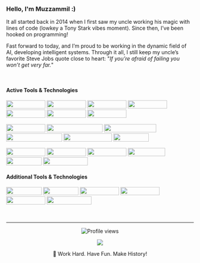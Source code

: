<h3 align="left"> Hello, I'm Muzzammil :) </h3>

It all started back in 2014 when I first saw my uncle working his magic with lines of code (lowkey a Tony Stark vibes moment). Since then, I’ve been hooked on programming!
&nbsp;

Fast forward to today, and I’m proud to be working in the dynamic field of AI, developing intelligent systems. Through it all, I still keep my uncle’s favorite Steve Jobs quote close to heart: "*If you’re afraid of failing you won’t get very far.*"

&nbsp;

#### Active Tools & Technologies
<p align="left">
  <img src="https://img.shields.io/badge/Code-Python-informational?style=for-the-badge&logo=python&logoColor=white&color=3776AB" width="105" height="22" />
  <img src="https://img.shields.io/badge/Code-PyTorch-informational?style=for-the-badge&logo=pytorch&logoColor=white&color=EE4C2C" width="105" height="22" />
  <img src="https://img.shields.io/badge/Code-TensorFlow-informational?style=for-the-badge&logo=tensorflow&logoColor=white&color=FF6F00" width="105" height="22" />
  <img src="https://img.shields.io/badge/Tools-Flask-informational?style=for-the-badge&logo=flask&logoColor=white&color=000000" width="105" height="22" />
  <img src="https://img.shields.io/badge/Tools-React-informational?style=for-the-badge&logo=react&logoColor=white&color=61DAFB" width="105" height="22" />
  <img src="https://img.shields.io/badge/Tools-MongoDB-informational?style=for-the-badge&logo=mongodb&logoColor=white&color=47A248" width="105" height="22" />
  <img src="https://img.shields.io/badge/Tools-MkDocs-informational?style=for-the-badge&logo=mkdocs&logoColor=white&color=000000" width="105" height="22" />
  </p>

<p align="left">
  <img src="https://img.shields.io/badge/Tools-Linux-informational?style=for-the-badge&logo=linux&logoColor=white&color=FCC624" width="105" height="22" />
  <img src="https://img.shields.io/badge/Tools-Jupyter_notebook-informational?style=for-the-badge&logo=jupyter&logoColor=white&color=F37626" width="150" height="22" />
  <img src="https://img.shields.io/badge/Tools-LLM_Tooling-informational?style=for-the-badge&logo=openai&logoColor=white&color=4B8BBE" width="140" height="22" />
  <img src="https://img.shields.io/badge/Tools-Open_Source_Dev-informational?style=for-the-badge&logo=github&logoColor=white&color=181717" width="150" height="22" />
  <img src="https://img.shields.io/badge/Tools-Chatbot_Dev-informational?style=for-the-badge&logo=botpress&logoColor=white&color=00BFB3" width="130" height="22" />
  <img src="https://img.shields.io/badge/Tools-Rasa-informational?style=for-the-badge&logo=rasa&logoColor=white&color=00BFB3" width="95" height="22" />
</p>

<p align="left">
  <img src="https://img.shields.io/badge/Tools-SciKit_Learn-informational?style=for-the-badge&logo=scikitlearn&logoColor=white&color=F7931E" width="105" height="22" />
  <img src="https://img.shields.io/badge/Tools-Pandas-informational?style=for-the-badge&logo=pandas&logoColor=white&color=150458" width="105" height="22" />
  <img src="https://img.shields.io/badge/Tools-Matplotlib-informational?style=for-the-badge&logo=matplotlib&logoColor=white&color=003B57" width="105" height="22" />
  <img src="https://img.shields.io/badge/Tools-HTML-informational?style=for-the-badge&logo=html5&logoColor=white&color=E34F26" width="100" height="22" />
  <img src="https://img.shields.io/badge/Tools-CSS-informational?style=for-the-badge&logo=css3&logoColor=white&color=1572B6" width="95" height="22" />
  <img src="https://img.shields.io/badge/Tools-JavaScript-informational?style=for-the-badge&logo=javascript&logoColor=white&color=F7DF1E" width="120" height="22" />
</p>

#### Additional Tools & Technologies
<p align="left">
  <img src="https://img.shields.io/badge/Code-Java-informational?style=for-the-badge&logo=java&logoColor=white&color=007396" width="95" height="22" />
  <img src="https://img.shields.io/badge/Code-C-informational?style=for-the-badge&logo=c&logoColor=white&color=A8B9CC" width="95" height="22" />
  <img src="https://img.shields.io/badge/Tools-Angular-informational?style=for-the-badge&logo=angular&logoColor=white&color=DD0031" width="105" height="22" />
  <img src="https://img.shields.io/badge/Tools-Git-informational?style=for-the-badge&logo=git&logoColor=white&color=F05032" width="105" height="22" />
  <img src="https://img.shields.io/badge/Tools-Docker-informational?style=for-the-badge&logo=docker&logoColor=white&color=2496ED" width="105" height="22" />
  <img src="https://img.shields.io/badge/Tools-Android_Dev-informational?style=for-the-badge&logo=android&logoColor=white&color=3DDC84" width="120" height="22" />
</p>

&nbsp;

---

<div align="center">
  <a href="https://github.com/MuzzammilShah" style="text-decoration: none;">
    <img src="https://komarev.com/ghpvc/?username=MuzzammilShah&style=for-the-badge&color=000000&label=Profile%20views&logo=github&logoColor=white" alt="Profile views"/>
  </a>
</div>
<p align="center">
  <a href="https://github.com/MuzzammilShah">
    <img src="https://github-readme-streak-stats.herokuapp.com/?user=MuzzammilShah&theme=github-dark-blue&hide_border=true" />
  </a>
</p>
<!-- <p align="center">
  I am keeping these stats as a personal reference :)
</p> -->

<p align="center">
  🚀 Work Hard. Have Fun. Make History!
</p>
